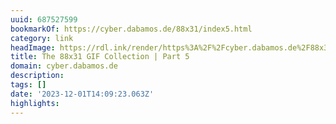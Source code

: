 ```yaml
---
uuid: 687527599
bookmarkOf: https://cyber.dabamos.de/88x31/index5.html
category: link
headImage: https://rdl.ink/render/https%3A%2F%2Fcyber.dabamos.de%2F88x31%2Findex5.html
title: The 88x31 GIF Collection | Part 5
domain: cyber.dabamos.de
description:
tags: []
date: '2023-12-01T14:09:23.063Z'
highlights:
---
```



